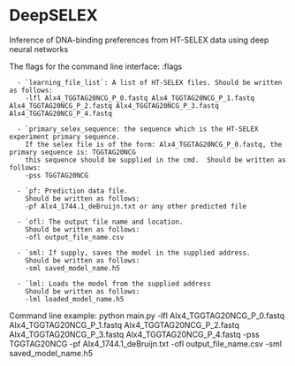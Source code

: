 # DeepSELEX
Inference of DNA-binding preferences from HT-SELEX data using deep neural networks

The flags for the command line interface:
    :flags

      - `learning_file_list`: A list of HT-SELEX files. Should be written as follows:
        -lfl Alx4_TGGTAG20NCG_P_0.fastq Alx4_TGGTAG20NCG_P_1.fastq Alx4_TGGTAG20NCG_P_2.fastq Alx4_TGGTAG20NCG_P_3.fastq Alx4_TGGTAG20NCG_P_4.fastq

      - `primary_selex_sequence: the sequence which is the HT-SELEX experiment primary sequence.
        If the selex file is of the form: Alx4_TGGTAG20NCG_P_0.fastq, the primary sequence is: TGGTAG20NCG
        this sequence should be supplied in the cmd.  Should be written as follows:
        -pss TGGTAG20NCG

      - `pf: Prediction data file.
        Should be written as follows:
        -pf Alx4_1744.1_deBruijn.txt or any other predicted file

      - `ofl: The output file name and location.
        Should be written as follows:
        -ofl output_file_name.csv

      - `sml: If supply, saves the model in the supplied address.
        Should be written as follows:
        -sml saved_model_name.h5

      - `lml: Loads the model from the supplied address
        Should be written as follows:
        -lml loaded_model_name.h5
Command line example:
python main.py -lfl Alx4_TGGTAG20NCG_P_0.fastq Alx4_TGGTAG20NCG_P_1.fastq Alx4_TGGTAG20NCG_P_2.fastq Alx4_TGGTAG20NCG_P_3.fastq Alx4_TGGTAG20NCG_P_4.fastq
-pss TGGTAG20NCG -pf Alx4_1744.1_deBruijn.txt -ofl output_file_name.csv -sml saved_model_name.h5
